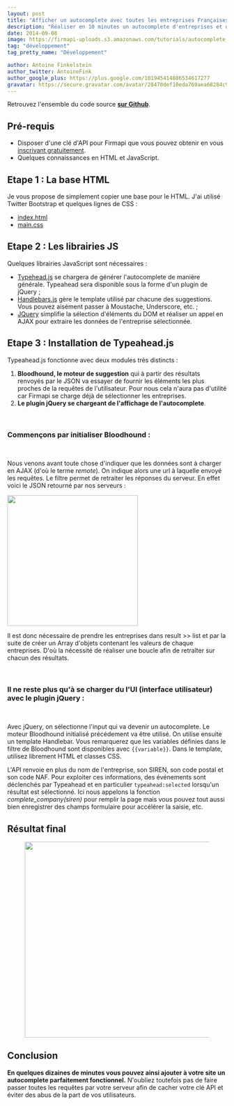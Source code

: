 ```yaml
---
layout: post
title: "Afficher un autocomplete avec toutes les entreprises Françaises"
description: "Réaliser en 10 minutes un autocomplete d'entreprises et de leurs information en javascript."
date: 2014-09-08
image: https://firmapi-uploads.s3.amazonaws.com/tutorials/autocomplete_tutorial.jpg
tag: "développement"
tag_pretty_name: "Développement"

author: Antoine Finkelstein
author_twitter: AntoineFink
author_google_plus: https://plus.google.com/101945414886534617277
gravatar: https://secure.gravatar.com/avatar/28470def10eda769aea68284c919493f?d=mm&s=40&r=G
---
```


<div class="alert alert-success gap-sm">
  <span>
    <i class="fa fa-github gap-right-xs"></i>
    Retrouvez l'ensemble du code source <strong><a href="https://github.com/Firmapi/autocomplete" target="_blank"> sur Github</a></strong>.
  </span>
</div>

## Pré-requis

* Disposer d'une clé d'API pour Firmapi que vous pouvez obtenir en vous <a href="https://firmapi.com/api" target="_blank">inscrivant gratuitement</a>.
* Quelques connaissances en HTML et JavaScript.

## Etape 1 : La base HTML

Je vous propose de simplement copier une base pour le HTML. J'ai utilisé Twitter Bootstrap et quelques lignes de CSS :

* <a href="https://github.com/Firmapi/autocomplete/blob/master/index.html" target="_blank">index.html</a>
* <a href="https://github.com/Firmapi/autocomplete/blob/master/main.css" target="_blank">main.css</a>

## Etape 2 : Les librairies JS

Quelques librairies JavaScript sont nécessaires :

* <a href="https://github.com/twitter/typeahead.js" target="_blank">Typehead.js</a> se chargera de générer l'autocomplete de manière générale. Typeahead sera disponible sous la forme d'un plugin de jQuery ;
* <a href="http://handlebarsjs.com/" target="_blank">Handlebars.js</a> gère le template utilisé par chacune des suggestions. Vous pouvez aisément passer à Moustache, Underscore, etc. ;
* <a href="http://jquery.com/" target="_blank">JQuery</a> simplifie la sélection d'éléments du DOM et réaliser un appel en AJAX pour extraire les données de l'entreprise sélectionnée.

## Etape 3 : Installation de Typeahead.js

Typeahead.js fonctionne avec deux modules très distincts :

1. **Bloodhound, le moteur de suggestion** qui à partir des résultats renvoyés par le JSON va essayer de fournir les éléments les plus proches de la requêtes de l'utilisateur. Pour nous cela n'aura pas d'utilité car Firmapi se charge déjà de sélectionner les entreprises.
2. **Le plugin jQuery se chargeant de l'affichage de l'autocomplete**.

<br>

### Commençons par initialiser Bloodhound :

<br>

<script src="https://gist.github.com/AntoineFinkelstein/6d32eb682533b47e2fd0.js"></script>

Nous venons avant toute chose d'indiquer que les données sont à charger en AJAX (d'où le terme *remote*). On indique alors une url à laquelle envoyé les requêtes. Le filtre permet de retraiter les réponses du serveur. En effet voici le JSON retourné par nos serveurs :

<img src="https://firmapi-uploads.s3.amazonaws.com/tutorials/autocomplete_json.jpg" width="300" class="animated-hover"/>

Il est donc nécessaire de prendre les entreprises dans result >> list et par la suite de créer un Array d'objets contenant les valeurs de chaque entreprises. D'où la nécessité de réaliser une boucle afin de retraîter sur chacun des résultats.

<br>

### Il ne reste plus qu'à se charger du l'UI (interface utilisateur) avec le plugin jQuery :

<br>

<script src="https://gist.github.com/AntoineFinkelstein/2e2d0cc45063b167bb73.js"></script>

Avec jQuery, on sélectionne l'input qui va devenir un autocomplete. Le moteur Bloodhound initialisé précédement va être utilisé. On utilise ensuite un template Handlebar. Vous remarquerez que les variables définies dans le filtre de Bloodhound sont disponibles avec <code>{{variable}}</code>. Dans le template, utilisez librement HTML et classes CSS.

L'API renvoie en plus du nom de l'entreprise, son SIREN, son code postal et son code NAF. Pour exploiter ces informations, des événements sont déclenchés par Typeahead et en particulier <code>typeahead:selected</code> lorsqu'un résultat est sélectionné. Ici nous appelons la fonction *complete_company(siren)* pour remplir la page mais vous pouvez tout aussi bien enregistrer des champs formulaire pour accélérer la saisie, etc.

## Résultat final

<figure class="animated-demo">
<img src="https://firmapi-uploads.s3.amazonaws.com/tutorials/autocomplete_demo.gif" width="450" class="animated-hover"/>
</figure>

## Conclusion

**En quelques dizaines de minutes vous pouvez ainsi ajouter à votre site un autocomplete parfaitement fonctionnel.** N'oubliez toutefois pas de faire passer toutes les requêtes par votre serveur afin de cacher votre clé API et éviter des abus de la part de vos utilisateurs.